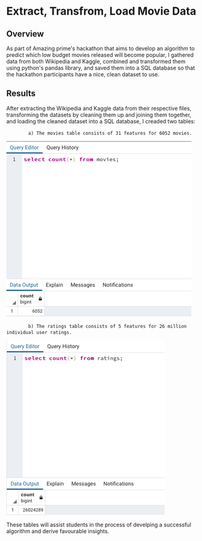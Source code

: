 # Extract, Transfrom, Load Movie Data

## Overview

As part of Amazing prime's hackathon that aims to develop an algorithm to predict which low budget movies released will become popular, I gathered data from both Wikipedia and Kaggle, combined and transformed them using python's pandas library, and saved them into a SQL database so that the hackathon participants have a nice, clean dataset to use. 

## Results 

After extracting the Wikipedia and Kaggle data from their respective files, transforming the datasets by cleaning them up and joining them together, and loading the cleaned dataset into a SQL database, I creaded two tables:
           
            a) The movies table consists of 31 features for 6052 movies. 
![Movies Query](https://github.com/MariaGarzon/Movies-ETL/blob/9074a89ff79f87d8b6195298392fe1490b7b45b3/images/movies_query.png)
            
            b) The ratings table consists of 5 features for 26 million individual user ratings.
![Ratings Query](https://github.com/MariaGarzon/Movies-ETL/blob/9074a89ff79f87d8b6195298392fe1490b7b45b3/images/ratings_query.png)

These tables will assist students in the process of develping a successful algorithm and derive favourable insights. 
            
